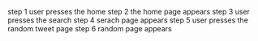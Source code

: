 step 1 user presses the home 
step 2 the home page appears 
step 3 user presses the search 
step 4 serach page appears
step 5 user presses the random tweet page 
step 6 random page appears

